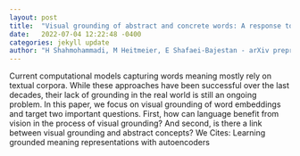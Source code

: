 ```yaml
---
layout: post
title:  "Visual grounding of abstract and concrete words: A response to G\  unther et al.(2020)"
date:   2022-07-04 12:22:48 -0400
categories: jekyll update
author: "H Shahmohammadi, M Heitmeier, E Shafaei-Bajestan - arXiv preprint arXiv , 2022"
---
```

Current computational models capturing words  meaning mostly rely on textual corpora. While these approaches have been successful over the last decades, their lack of grounding in the real world is still an ongoing problem. In this paper, we focus on visual grounding of word embeddings and target two important questions. First, how can language benefit from vision in the process of visual grounding? And second, is there a link between visual grounding and abstract concepts? We 
Cites: Learning grounded meaning representations with autoencoders